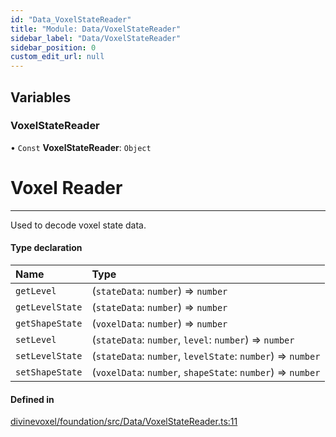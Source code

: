 ```yaml
---
id: "Data_VoxelStateReader"
title: "Module: Data/VoxelStateReader"
sidebar_label: "Data/VoxelStateReader"
sidebar_position: 0
custom_edit_url: null
---
```


## Variables

### VoxelStateReader

• `Const` **VoxelStateReader**: `Object`

# Voxel Reader
---
Used to decode voxel state data.

#### Type declaration

| Name | Type |
| :------ | :------ |
| `getLevel` | (`stateData`: `number`) => `number` |
| `getLevelState` | (`stateData`: `number`) => `number` |
| `getShapeState` | (`voxelData`: `number`) => `number` |
| `setLevel` | (`stateData`: `number`, `level`: `number`) => `number` |
| `setLevelState` | (`stateData`: `number`, `levelState`: `number`) => `number` |
| `setShapeState` | (`voxelData`: `number`, `shapeState`: `number`) => `number` |

#### Defined in

[divinevoxel/foundation/src/Data/VoxelStateReader.ts:11](https://github.com/lucasdamianjohnson/DivineVoxelEngine/blob/596fa7391478620ed460dfb4856ff0a763b91c49/divinevoxel/foundation/src/Data/VoxelStateReader.ts#L11)
